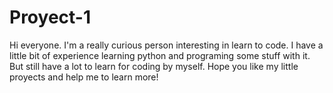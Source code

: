 # Proyect-1
Hi everyone. I'm a really curious person interesting in learn to code. I have a little bit of experience learning python and programing some stuff with it. But still have a lot to learn for coding by myself. Hope you like my little proyects and help me to learn more!


